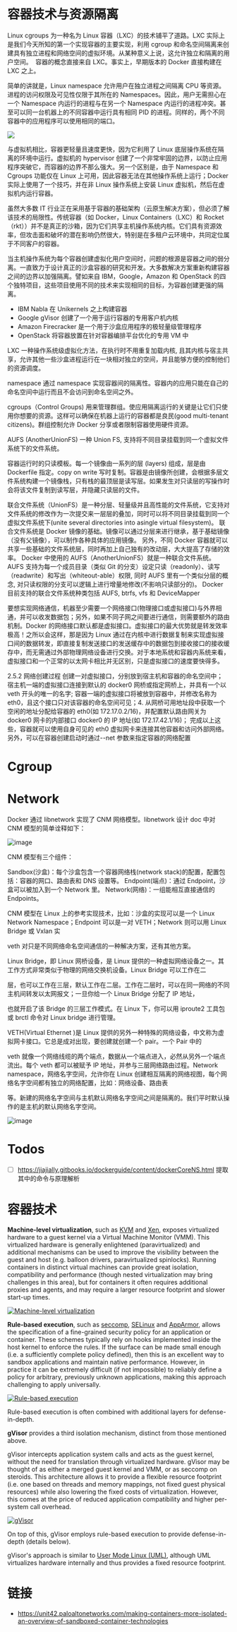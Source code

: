 # 容器技术与资源隔离

Linux cgroups 为一种名为 Linux 容器（LXC）的技术铺平了道路。LXC 实际上是我们今天所知的第一个实现容器的主要实现，利用 cgroup 和命名空间隔离来创建具有独立进程和网络空间的虚拟环境。从某种意义上说，这允许独立和隔离的用户空间。  容器的概念直接来自 LXC。事实上，早期版本的 Docker 直接构建在 LXC 之上。

简单的讲就是，Linux namespace 允许用户在独立进程之间隔离 CPU 等资源。进程的访问权限及可见性仅限于其所在的 Namespaces。因此，用户无需担心在一个 Namespace 内运行的进程与在另一个 Namespace 内运行的进程冲突。甚至可以同一台机器上的不同容器中运行具有相同 PID 的进程。同样的，两个不同容器中的应用程序可以使用相同的端口。

![](https://tva1.sinaimg.cn/large/007rAy9hgy1g2zdhwngx6j30u00m0wgg.jpg)

与虚拟机相比，容器更轻量且速度更快，因为它利用了 Linux 底层操作系统在隔离的环境中运行。虚拟机的 hypervisor 创建了一个非常牢固的边界，以防止应用程序突破它，而容器的边界不那么强大。另一个区别是，由于 Namespace 和 Cgroups 功能仅在 Linux 上可用，因此容器无法在其他操作系统上运行；Docker 实际上使用了一个技巧，并在非 Linux 操作系统上安装 Linux 虚拟机，然后在虚拟机内运行容器。

虽然大多数 IT 行业正在采用基于容器的基础架构（云原生解决方案），但必须了解该技术的局限性。传统容器（如 Docker，Linux Containers（LXC）和 Rocket（rkt））并不是真正的沙箱，因为它们共享主机操作系统内核。它们具有资源效率，但攻击面和破坏的潜在影响仍然很大，特别是在多租户云环境中，共同定位属于不同客户的容器。

当主机操作系统为每个容器创建虚拟化用户空间时，问题的根源是容器之间的弱分离。一直致力于设计真正的沙盒容器的研究和开发。大多数解决方案重新构建容器之间的边界以加强隔离。譬如来自 IBM，Google，Amazon 和 OpenStack 的四个独特项目，这些项目使用不同的技术来实现相同的目标，为容器创建更强的隔离。

- IBM Nabla 在 Unikernels 之上构建容器
- Google gVisor 创建了一个用于运行容器的专用客户机内核
- Amazon Firecracker 是一个用于沙盒应用程序的极轻量级管理程序
- OpenStack 将容器放置在针对容器编排平台优化的专用 VM 中

LXC
一种操作系统级虚拟化方法，在执行时不用重复加载内核, 且其内核与宿主共享，允许其他一些沙盒进程运行在一块相对独立的空间，并且能够方便的控制他们的资源调度。

namespace
通过 namespace 实现容器间的隔离性。容器内的应用只能在自己的命名空间中运行而且不会访问到命名空间之外。

cgroups（Control Groups)
用来管理群组。使应用隔离运行的关键是让它们只使用你想要的资源。这样可以确保在机器上运行的容器都是良民(good multi-tenant citizens)。群组控制允许 Docker 分享或者限制容器使用硬件资源。

AUFS (AnotherUnionFS)
一种 Union FS, 支持将不同目录挂载到同一个虚拟文件系统下的文件系统。

容器运行时的只读模板。每一个镜像由一系列的层 (layers) 组成，层是由 Dockerfile 指定。copy on write
写时复制。容器是由镜像所创建，会根据多层文件系统构建一个镜像栈，只有栈的最顶层是读写层。如果发生对只读层的写操作时会将该文件复制到读写层，并隐藏只读层的文件。

联合文件系统（UnionFS）是一种分层、轻量级并且高性能的文件系统，它支持对文件系统的修改作为一次提交来一层层的叠加，同时可以将不同目录挂载到同一个虚拟文件系统下(unite several directories into asingle virtual filesystem)。
联合文件系统是 Docker 镜像的基础。镜像可以通过分层来进行继承，基于基础镜像（没有父镜像），可以制作各种具体的应用镜像。
另外，不同 Docker 容器就可以共享一些基础的文件系统层，同时再加上自己独有的改动层，大大提高了存储的效率。
Docker 中使用的 AUFS（AnotherUnionFS）就是一种联合文件系统。AUFS 支持为每一个成员目录（类似 Git 的分支）设定只读（readonly）、读写（readwrite）和写出（whiteout-able）权限, 同时 AUFS 里有一个类似分层的概念, 对只读权限的分支可以逻辑上进行增量地修改(不影响只读部分的)。
Docker 目前支持的联合文件系统种类包括 AUFS, btrfs, vfs 和 DeviceMapper

要想实现网络通信，机器至少需要一个网络接口(物理接口或虚拟接口)与外界相通，并可以收发数据包；另外，如果不同子网之间要进行通信，则需要额外的路由机制。Docker 的网络接口默认都是虚拟接口。虚拟接口的最大优势就是转发效率极高！之所以会这样，那是因为 Linux 通过在内核中进行数据复制来实现虚拟接口间的数据转发，即直接复制发送接口的发送缓存中的数据包到接收接口的接收缓存中，而无需通过外部物理网络设备进行交换。对于本地系统和容器内系统来看，虚拟接口和一个正常的以太网卡相比并无区别，只是虚拟接口的速度要快得多。

2.5.2 网络创建过程
创建一对虚拟接口，分别放到宿主机和容器的命名空间中；
宿主机一端的虚拟接口连接到默认的 docker0 网桥或指定网桥上，并具有一个以 veth 开头的唯一的名字;
容器一端的虚拟接口将被放到容器中，并修改名称为 eth0，且这个接口只对该容器的命名空间可见；4. 从网桥可用地址段中获取一个空闲的地址分配给容器的 eth0(如 172.17.0.2/16)，并配置默认路由网关为 docker0 网卡的内部接口 docker0 的 IP 地址(如 172.17.42.1/16)；
完成以上这些，容器就可以使用自身可见的 eth0 虚拟网卡来连接其他容器和访问外部网络。另外，可以在容器创建启动时通过--net 参数来指定容器的网络配置

# Cgroup

# Network

Docker 通过 libnetwork 实现了 CNM 网络模型。libnetwork 设计 doc 中对 CNM 模型的简单诠释如下：

![image](https://user-images.githubusercontent.com/5803001/45594781-e6211a80-b9d2-11e8-8252-3d4f52277a17.png)

CNM 模型有三个组件：

Sandbox(沙盒)：每个沙盒包含一个容器网络栈(network stack)的配置，配置包括：容器的网口、路由表和 DNS 设置等。
Endpoint(端点)：通过 Endpoint，沙盒可以被加入到一个 Network 里。
Network(网络)：一组能相互直接通信的 Endpoints。

CNM 模型在 Linux 上的参考实现技术，比如：沙盒的实现可以是一个 Linux Network Namespace；Endpoint 可以是一对 VETH；Network 则可以用 Linux Bridge 或 Vxlan 实

veth 对只是不同网络命名空间通信的一种解决方案，还有其他方案。

Linux Bridge，即 Linux 网桥设备，是 Linux 提供的一种虚拟网络设备之一。其工作方式非常类似于物理的网络交换机设备。Linux Bridge 可以工作在二

层，也可以工作在三层，默认工作在二层。工作在二层时，可以在同一网络的不同主机间转发以太网报文；一旦你给一个 Linux Bridge 分配了 IP 地址，

也就开启了该 Bridge 的三层工作模式。在 Linux 下，你可以用 iproute2 工具包或 brctl 命令对 Linux bridge 进行管理。

VETH(Virtual Ethernet )是 Linux 提供的另外一种特殊的网络设备，中文称为虚拟网卡接口。它总是成对出现，要创建就创建一个 pair。一个 Pair 中的

veth 就像一个网络线缆的两个端点，数据从一个端点进入，必然从另外一个端点流出。每个 veth 都可以被赋予 IP 地址，并参与三层网络路由过程。Network namespace，网络名字空间，允许你在 Linux 创建相互隔离的网络视图，每个网络名字空间都有独立的网络配置，比如：网络设备、路由表

等。新建的网络名字空间与主机默认网络名字空间之间是隔离的。我们平时默认操作的是主机的默认网络名字空间。

![image](https://user-images.githubusercontent.com/5803001/45594763-b5d97c00-b9d2-11e8-9001-377d8957d488.png)

# Todos

- [ ] https://jiajially.gitbooks.io/dockerguide/content/dockerCoreNS.html 提取其中的命令与原理解析

# 容器技术

**Machine-level virtualization**, such as [KVM](https://www.linux-kvm.org/) and [Xen](https://www.xenproject.org/), exposes virtualized hardware to a guest kernel via a Virtual Machine Monitor (VMM). This virtualized hardware is generally enlightened (paravirtualized) and additional mechanisms can be used to improve the visibility between the guest and host (e.g. balloon drivers, paravirtualized spinlocks). Running containers in distinct virtual machines can provide great isolation, compatibility and performance (though nested virtualization may bring challenges in this area), but for containers it often requires additional proxies and agents, and may require a larger resource footprint and slower start-up times.

[![Machine-level virtualization](https://github.com/google/gvisor/raw/master/g3doc/Machine-Virtualization.png)](https://github.com/google/gvisor/blob/master/g3doc/Machine-Virtualization.png)

**Rule-based execution**, such as [seccomp](https://www.kernel.org/doc/Documentation/prctl/seccomp_filter.txt), [SELinux](https://selinuxproject.org/) and [AppArmor](https://wiki.ubuntu.com/AppArmor), allows the specification of a fine-grained security policy for an application or container. These schemes typically rely on hooks implemented inside the host kernel to enforce the rules. If the surface can be made small enough (i.e. a sufficiently complete policy defined), then this is an excellent way to sandbox applications and maintain native performance. However, in practice it can be extremely difficult (if not impossible) to reliably define a policy for arbitrary, previously unknown applications, making this approach challenging to apply universally.

[![Rule-based execution](https://github.com/google/gvisor/raw/master/g3doc/Rule-Based-Execution.png)](https://github.com/google/gvisor/blob/master/g3doc/Rule-Based-Execution.png)

Rule-based execution is often combined with additional layers for defense-in-depth.

**gVisor** provides a third isolation mechanism, distinct from those mentioned above.

gVisor intercepts application system calls and acts as the guest kernel, without the need for translation through virtualized hardware. gVisor may be thought of as either a merged guest kernel and VMM, or as seccomp on steroids. This architecture allows it to provide a flexible resource footprint (i.e. one based on threads and memory mappings, not fixed guest physical resources) while also lowering the fixed costs of virtualization. However, this comes at the price of reduced application compatibility and higher per-system call overhead.

[![gVisor](https://github.com/google/gvisor/raw/master/g3doc/Layers.png)](https://github.com/google/gvisor/blob/master/g3doc/Layers.png)

On top of this, gVisor employs rule-based execution to provide defense-in-depth (details below).

gVisor's approach is similar to [User Mode Linux (UML)](http://user-mode-linux.sourceforge.net/), although UML virtualizes hardware internally and thus provides a fixed resource footprint.

# 链接

- https://unit42.paloaltonetworks.com/making-containers-more-isolated-an-overview-of-sandboxed-container-technologies
